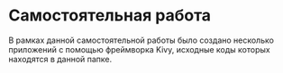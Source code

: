 # Самостоятельная работа

В рамках данной самостоятельной работы было создано несколько приложений с помощью фреймворка Kivy, исходные коды которых находятся в данной папке.